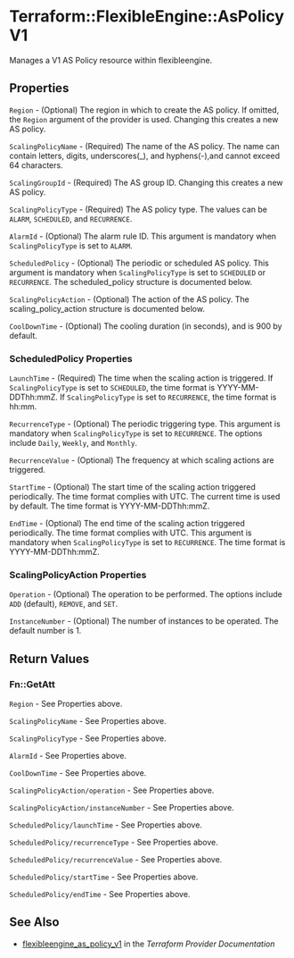# Terraform::FlexibleEngine::AsPolicyV1

Manages a V1 AS Policy resource within flexibleengine.

## Properties

`Region` - (Optional) The region in which to create the AS policy. If
omitted, the `Region` argument of the provider is used. Changing this
creates a new AS policy.

`ScalingPolicyName` - (Required) The name of the AS policy. The name can contain letters,
digits, underscores(_), and hyphens(-),and cannot exceed 64 characters.

`ScalingGroupId` - (Required) The AS group ID. Changing this creates a new AS policy.

`ScalingPolicyType` - (Required) The AS policy type. The values can be `ALARM`, `SCHEDULED`,
and `RECURRENCE`.

`AlarmId` - (Optional) The alarm rule ID. This argument is mandatory
when `ScalingPolicyType` is set to `ALARM`.

`ScheduledPolicy` - (Optional) The periodic or scheduled AS policy. This argument is mandatory
when `ScalingPolicyType` is set to `SCHEDULED` or `RECURRENCE`. The scheduled_policy structure
is documented below.

`ScalingPolicyAction` - (Optional) The action of the AS policy. The scaling_policy_action
structure is documented below.

`CoolDownTime` - (Optional) The cooling duration (in seconds), and is 900 by default.

### ScheduledPolicy Properties

`LaunchTime` - (Required) The time when the scaling action is triggered. If `ScalingPolicyType`
is set to `SCHEDULED`, the time format is YYYY-MM-DDThh:mmZ. If `ScalingPolicyType` is set to
`RECURRENCE`, the time format is hh:mm.

`RecurrenceType` - (Optional) The periodic triggering type. This argument is mandatory when
`ScalingPolicyType` is set to `RECURRENCE`. The options include `Daily`, `Weekly`, and `Monthly`.

`RecurrenceValue` - (Optional) The frequency at which scaling actions are triggered.

`StartTime` - (Optional) The start time of the scaling action triggered periodically.
The time format complies with UTC. The current time is used by default. The time
format is YYYY-MM-DDThh:mmZ.

`EndTime` - (Optional) The end time of the scaling action triggered periodically.
The time format complies with UTC. This argument is mandatory when `ScalingPolicyType`
is set to `RECURRENCE`. The time format is YYYY-MM-DDThh:mmZ.

### ScalingPolicyAction Properties

`Operation` - (Optional) The operation to be performed. The options include `ADD` (default), `REMOVE`,
and `SET`.

`InstanceNumber` - (Optional) The number of instances to be operated. The default number is 1.


## Return Values

### Fn::GetAtt

`Region` - See Properties above.

`ScalingPolicyName` - See Properties above.

`ScalingPolicyType` - See Properties above.

`AlarmId` - See Properties above.

`CoolDownTime` - See Properties above.

`ScalingPolicyAction/operation` - See Properties above.

`ScalingPolicyAction/instanceNumber` - See Properties above.

`ScheduledPolicy/launchTime` - See Properties above.

`ScheduledPolicy/recurrenceType` - See Properties above.

`ScheduledPolicy/recurrenceValue` - See Properties above.

`ScheduledPolicy/startTime` - See Properties above.

`ScheduledPolicy/endTime` - See Properties above.

## See Also

* [flexibleengine_as_policy_v1](https://www.terraform.io/docs/providers/flexibleengine/r/as_policy_v1.html) in the _Terraform Provider Documentation_